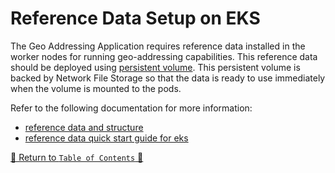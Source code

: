 # Reference Data Setup on EKS

The Geo Addressing Application requires reference data installed in the worker nodes for running geo-addressing
capabilities. This reference data should be deployed
using [persistent volume](https://kubernetes.io/docs/concepts/storage/persistent-volumes/). This persistent volume is
backed by Network File Storage so that the data is ready to use immediately when the volume is mounted to
the pods.

Refer to the following documentation for more information:
- [reference data and structure](../../../docs/ReferenceData.md)
- [reference data quick start guide for eks](../../../docs/guides/eks/QuickStartReferenceDataEKS.md)

[🔗 Return to `Table of Contents` 🔗](../../../README.md#guides)
